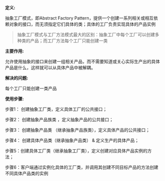 **定义:**

抽象工厂模式，即Abstract Factory Pattern，提供一个创建一系列相关或相互依赖对象的接口，而无须指定它们具体的类；具体的工厂负责实现具体的产品实例

> 抽象工厂模式与工厂方法模式最大的区别：抽象工厂中每个工厂可以创建多种类的产品；而工厂方法每个工厂只能创建一类

**主要作用:**

允许使用抽象的接口来创建一组相关产品，而不需要知道或关心实际生产出的具体产品是什么，这样就可以从具体产品中被解耦。

**解决的问题:**

每个工厂只能创建一类产品

**使用步骤:**

步骤1： 创建抽象工厂类，定义具体工厂的公共接口；

步骤2： 创建抽象产品族类 ，定义抽象产品的公共接口；

步骤3： 创建抽象产品类 （继承抽象产品族类），定义具体产品的公共接口；

步骤4： 创建具体产品类（继承抽象产品类） & 定义生产的具体产品；

步骤5：创建具体工厂类（继承抽象工厂类），定义创建对应具体产品实例的方法；

步骤6：客户端通过实例化具体的工厂类，并调用其创建不同目标产品的方法创建不同具体产品类的实例



